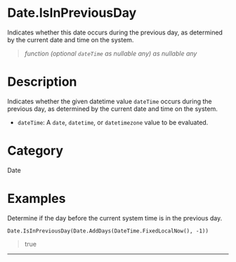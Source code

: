 # Date.IsInPreviousDay
Indicates whether this date occurs during the previous day, as determined by the current date and time on the system.
> _function (optional <code>dateTime</code> as nullable any) as nullable any_

# Description 
Indicates whether the given datetime value <code>dateTime</code> occurs during the previous day, as determined by the current date and time on the system.
      <ul>
      <li><code>dateTime</code>: A <code>date</code>, <code>datetime</code>, or <code>datetimezone</code> value to be evaluated.</li>
      </ul>
# Category 
Date
# Examples 
Determine if the day before the current system time is in the previous day.
```
Date.IsInPreviousDay(Date.AddDays(DateTime.FixedLocalNow(), -1))
```
> true
***
